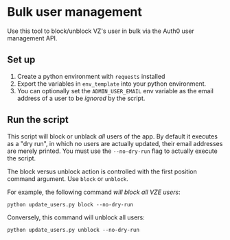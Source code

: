 # Bulk user management

Use this tool to block/unblock VZ's user in bulk via the Auth0 user management API.

## Set up

1. Create a python environment with `requests` installed
2. Export the variables in `env_template` into your python environment. 
3. You can optionally set the `ADMIN_USER_EMAIL` env variable as the email address of a user to be *ignored* by the script. 

## Run the script

This script will block or unblack *all* users of the app. By default it executes as a "dry run", in which no users are actually updated, their email addresses are merely printed. You must use the `--no-dry-run` flag to actually execute the script.

The block versus unblock action is controlled with the first position command argument. Use `block` or `unblock`.

For example, the following command *will block all VZE users*:

```shell
python update_users.py block --no-dry-run
```

Conversely, this command will unblock all users:

```shell
python update_users.py unblock --no-dry-run
```

